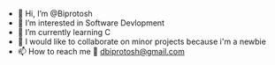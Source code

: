 - 👋 Hi, I’m @Biprotosh
- 👀 I’m interested in Software Devlopment
- 🌱 I’m currently learning C
- 💞️ I would like to collaborate on minor projects because i'm a newbie
- 📫 How to reach me 📧 dbiprotosh@gmail.com  

<!---
Biprotosh/Biprotosh is a ✨ special ✨ repository because its `README.md` (this file) appears on your GitHub profile.
You can click the Preview link to take a look at your changes.
--->
